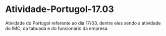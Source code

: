 # Atividade-Portugol-17.03
Atividade do Portugol referente ao dia 17/03, dentre eles sendo a atividade do IMC, da tabuada e do funcionário da empresa.
